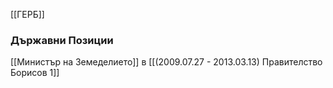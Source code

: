 [[ГЕРБ]]

### Държавни Позиции
[[Министър на Земеделието]] в [[(2009.07.27 - 2013.03.13) Правителство Борисов 1]]
